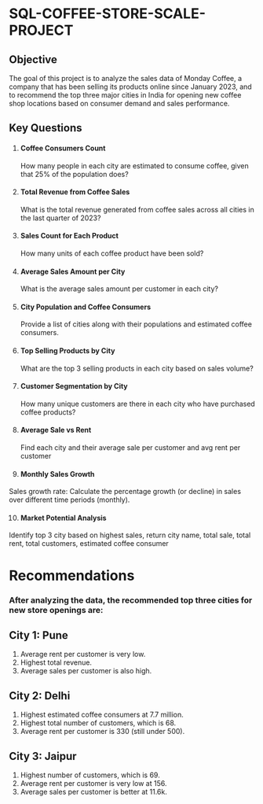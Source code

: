 # SQL-COFFEE-STORE-SCALE-PROJECT
## Objective
The goal of this project is to analyze the sales data of Monday Coffee, a company that has been selling its products online since January 2023, and to recommend the top three major cities in India for opening new coffee shop locations based on consumer demand and sales performance.
## Key Questions
1. #### Coffee Consumers Count
   How many people in each city are estimated to consume coffee, given that 25% of the population does?

2. #### Total Revenue from Coffee Sales
   What is the total revenue generated from coffee sales across all cities in the last quarter of 2023?

3. #### Sales Count for Each Product
   How many units of each coffee product have been sold?

4. #### Average Sales Amount per City
   What is the average sales amount per customer in each city?

5. #### City Population and Coffee Consumers
   Provide a list of cities along with their populations and estimated coffee consumers.

6. #### Top Selling Products by City
   What are the top 3 selling products in each city based on sales volume?

7. #### Customer Segmentation by City
   How many unique customers are there in each city who have purchased coffee products?

8. #### Average Sale vs Rent
   Find each city and their average sale per customer and avg rent per customer

9. #### Monthly Sales Growth
Sales growth rate: Calculate the percentage growth (or decline) in sales over different time periods (monthly).

10. #### Market Potential Analysis
Identify top 3 city based on highest sales, return city name, total sale, total rent, total customers, estimated coffee consumer

# Recommendations

### After analyzing the data, the recommended top three cities for new store openings are:

## City 1: Pune
1. Average rent per customer is very low.
2. Highest total revenue.
3. Average sales per customer is also high.

## City 2: Delhi

1. Highest estimated coffee consumers at 7.7 million.
2. Highest total number of customers, which is 68.
3. Average rent per customer is 330 (still under 500).

## City 3: Jaipur

1. Highest number of customers, which is 69.
2. Average rent per customer is very low at 156.
3. Average sales per customer is better at 11.6k.



